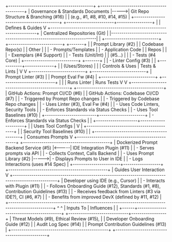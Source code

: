 +-----------------------------------------+      +-----------------------------------------+
| Governance & Standards Documents        |----->| Git Repo Structure & Branching (#16)    |
| (e.g., #1, #8, #10, #14, #15)           |      +-----------------------------------------+
+-----------------------+-----------------+
                        |
                        | Defines & Guides
                        V
+-----------------------------------------------------------------------+
| Centralized Repositories (Git)                                        |
|-----------------------------------------------------------------------|
|   +--------------------------+  +--------------------------+  +-------+
|   | Prompt Library (#2)      |  | Codebase Repo(s)         |  | Other |
|   | - Prompts/Templates      |  | - Application Code       |  | Repos |
|   | - Exemplars (#4 Support) |  | - Tests (Unit/Int)       |  | (#5...) |
|   | - Tests (#4 Core)        |  +--------------------------+  +-------+
|   | - Linter Config (#3)     |
|   +-----------+--------------+
|               | (Uses/Stores)
|               |
| Controls & Uses | Tests & Lints
| V             V
+--------------------------+      +--------------------------+
| Prompt Linter (#3)       |      | Prompt Eval Fw (#4)      |
+--------------------------+      +--------------------------+
       |                                |
       | Runs Linter                    | Runs Tests
       V                                V
+------------------------------------------------+      +------------------------------------------+
| GitHub Actions: Prompt CI/CD (#6)              |      | GitHub Actions: Codebase CI/CD (#7)        |
| - Triggered by Prompt Repo changes             |      | - Triggered by Codebase Repo changes     |
| - Uses Linter (#3), Eval Fw (#4)               |      | - Uses Code Linters, Security Tools      |
| - Enforces Standards via Status Checks         |      | - Uses Tool Baselines (#10)              |
+-------------------------+----------------------+      | - Enforces Standards via Status Checks   |
                          |                             +--------------------+---------------------+
                          |                                                  | Uses Tool Configs
                          |                                                  V
                          |                               +------------------------------------------+
                          |                               | Security Tool Baselines (#10)            |
                          |                               +------------------------------------------+
                          | Consumes Prompts
                          V
+------------------------------------------------+      +------------------------------------------+
| Dockerized Prompt Backend Service (#5)         |<-----| IDE Integration Plugin (#11)             |
| - Serves prompts via API                       |      | - Collects Context, Calls Backend        |
| - Uses Prompt Library (#2)                     |----->| - Displays Prompts to User in IDE        |
| - Logs Interactions (uses #14 Spec)            |      +-----------------------+------------------+
+------------------------------------------------+                              | Guides User Interaction
                                                                                V
+---------------------------------------------------------------------------------------------------+
| Developer using IDE (e.g., Cursor)                                                                |
| - Interacts with Plugin (#11)                                                                     |
| - Follows Onboarding Guide (#12), Standards (#1, #8), Contribution Guidelines (#13)                |
| - Receives feedback from Linters (#3 via IDE?), CI (#6, #7)                                       |
| - Benefits from improved DevX (defined by #11, #12)                                               |
+---------------------------------------------------------------------------------------------------+
       ^                                                                          ^
       | Inputs To                                                                | Influences
       |                                                                          |
+------+-----------------------------------------+  +-----------------------------+-----------------+
| Threat Models (#9), Ethical Review (#15),     |  | Developer Onboarding Guide (#12)            |
| Audit Log Spec (#14)                          |  | Prompt Contribution Guidelines (#13)        |
+-----------------------------------------------+  +---------------------------------------------+